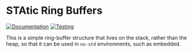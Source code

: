 # STAtic Ring Buffers

[![Documentation](https://docs.rs/starb/badge.svg)](https://docs.rs/starb)
[![Testing](https://travis-ci.org/bjc/badge.svg?branch=master)](https://travis-ci.org/bjc/starb)

This is a simple ring-buffer structure that lives on the stack, rather
than the heap, so that it can be used in `no-std` environments, such
as embedded.
